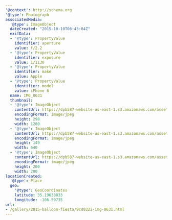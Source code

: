 ```yaml
---
'@context': http://schema.org
'@type': Photograph
associatedMedia:
  '@type': ImageObject
  dateCreated: "2015-10-10T06:45:04Z"
  exifData:
  - '@type': PropertyValue
    identifier: aperture
    value: f/2.2
  - '@type': PropertyValue
    identifier: exposure
    value: 1/1130
  - '@type': PropertyValue
    identifier: make
    value: Apple
  - '@type': PropertyValue
    identifier: model
    value: iPhone 6
  name: IMG_0631
  thumbnail:
  - '@type': ImageObject
    contentUrl: https://dpb587-website-us-east-1.s3.amazonaws.com/asset/gallery/2015-balloon-fiesta/9cd0322-img-0631~1280.jpg
    encodingFormat: image/jpeg
    height: 298
    width: 1280
  - '@type': ImageObject
    contentUrl: https://dpb587-website-us-east-1.s3.amazonaws.com/asset/gallery/2015-balloon-fiesta/9cd0322-img-0631~640w.jpg
    encodingFormat: image/jpeg
    height: 149
    width: 640
  - '@type': ImageObject
    contentUrl: https://dpb587-website-us-east-1.s3.amazonaws.com/asset/gallery/2015-balloon-fiesta/9cd0322-img-0631~200x200.jpg
    encodingFormat: image/jpeg
    height: 200
    width: 200
locationCreated:
  '@type': Place
  geo:
    '@type': GeoCoordinates
    latitude: 35.19638833
    longitude: -106.59735
url:
- /gallery/2015-balloon-fiesta/9cd0322-img-0631.html
---
```

